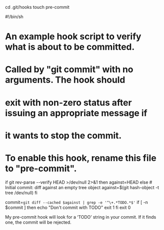 cd .git/hooks
touch pre-commit
 

#!/bin/sh
#
# An example hook script to verify what is about to be committed.
# Called by "git commit" with no arguments.  The hook should
# exit with non-zero status after issuing an appropriate message if
# it wants to stop the commit.
#
# To enable this hook, rename this file to "pre-commit".

if git rev-parse --verify HEAD >/dev/null 2>&1
then
        against=HEAD
else
        # Initial commit: diff against an empty tree object
        against=$(git hash-object -t tree /dev/null)
fi

commit=`git diff --cached $against | grep -e '^\+.*TODO.*$'`
if [ -n $commit ]
then
        echo "Don't commit with TODO"
        exit 1
fi
exit 0


 My pre-commit hook will look for a ‘TODO’ string in your commit.
 If it finds one, the commit will be rejected.